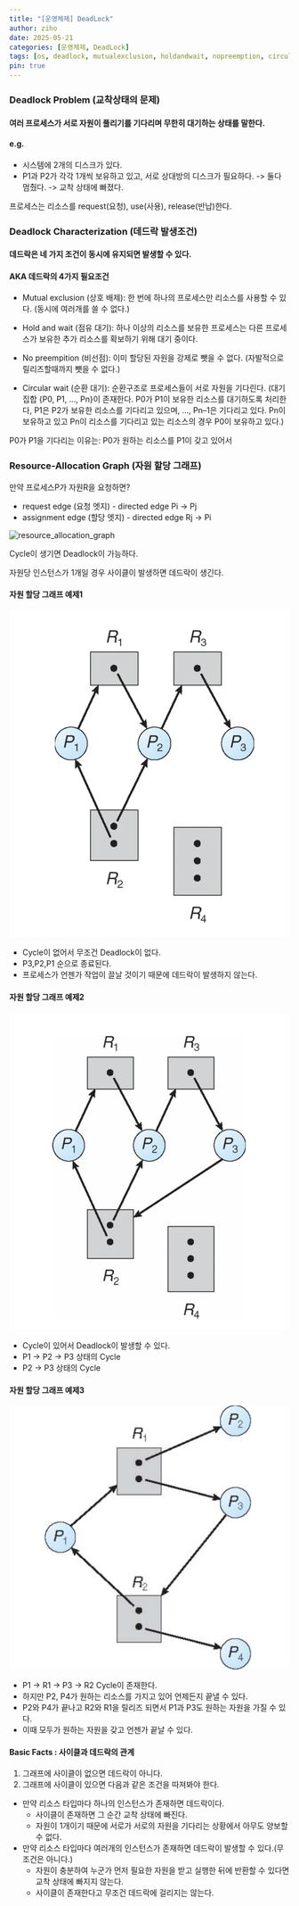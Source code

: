 ```yaml
---
title: "[운영체제] DeadLock"
author: ziho
date: 2025-05-21
categories: [운영체제, DeadLock]
tags: [os, deadlock, mutualexclusion, holdandwait, nopreemption, circularwait]
pin: true
---
```

### Deadlock Problem (교착상태의 문제)
#### 여러 프로세스가 서로 자원이 풀리기를 기다리며 무한히 대기하는 상태를 말한다.

#### e.g. 
- 시스템에 2개의 디스크가 있다.
- P1과 P2가 각각 1개씩 보유하고 있고, 서로 상대방의 디스크가 필요하다. -> 둘다 멈췄다. -> 교착 상태에 빠졌다.

프로세스는 리소스를 request(요청), use(사용), release(반납)한다.

### Deadlock Characterization (데드락 발생조건)

#### 데드락은 네 가지 조건이 동시에 유지되면 발생할 수 있다.
#### AKA 데드락의 4가지 필요조건

- Mutual exclusion (상호 배제): 한 번에 하나의 프로세스만 리소스를 사용할 수 있다. (동시에 여러개를 쓸 수 없다.)

- Hold and wait (점유 대기): 하나 이상의 리소스를 보유한 프로세스는 다른 프로세스가 보유한 추가 리소스를 확보하기 위해 대기 중이다.

- No preempition (비선점): 이미 할당된 자원을 강제로 뺏을 수 없다. (자발적으로 릴리즈할때까지 뺏을 수 없다.)

- Circular wait (순환 대기): 순환구조로 프로세스들이 서로 자원을 기다린다. (대기 집합 {P0, P1, ..., Pn}이 존재한다. P0가 P1이 보유한 리소스를 대기하도록 처리한다, P1은 P2가 보유한 리소스를 기다리고 있으며, ..., Pn–1은 기다리고 있다. Pn이 보유하고 있고 Pn이 리소스를 기다리고 있는 리소스의 경우 P0이 보유하고 있다.)

P0가 P1을 기다리는 이유는: P0가 원하는 리소스를 P1이 갖고 있어서

### Resource-Allocation Graph (자원 할당 그래프)

만약 프로세스P가 자원R을 요청하면?
- request edge (요청 엣지) - directed edge Pi -> Pj
- assignment edge (할당 엣지) - directed edge Rj -> Pi

![resource_allocation_graph](/assets/img/자원할당예제.png)

Cycle이 생기면 Deadlock이 가능하다.

자원당 인스턴스가 1개일 경우 사이클이 발생하면 데드락이 생긴다.

#### 자원 할당 그래프 예제1

![rag1](/assets/img/rag1.png)

- Cycle이 없어서 무조건 Deadlock이 없다.
- P3,P2,P1 순으로 종료된다.
- 프로세스가 언젠가 작업이 끌날 것이기 때문에 데드락이 발생하지 않는다.

#### 자원 할당 그래프 예제2

![rag2](/assets/img/rag2.png)

- Cycle이 있어서 Deadlock이 발생할 수 있다.
- P1 -> P2 -> P3 상태의 Cycle
- P2 -> P3 상태의 Cycle

#### 자원 할당 그래프 예제3

![rag3](/assets/img/rag3.png)

- P1 -> R1 -> P3 -> R2 Cycle이 존재한다.
- 하지만 P2, P4가 원하는 리소스를 가지고 있어 언제든지 끝낼 수 있다.
- P2와 P4가 끝나고 R2와 R1을 릴리즈 되면서 P1과 P3도 원하는 자원을 가질 수 있다.
- 이때 모두가 원하는 자원을 갖고 언젠가 끝날 수 있다.

#### Basic Facts : 사이클과 데드락의 관계

1. 그래프에 사이클이 없으면 데드락이 아니다.
2. 그래프에 사이클이 있으면 다음과 같은 조건을 따져봐야 한다.
- 만약 리소스 타입마다 하나의 인스턴스가 존재하면 데드락이다.
    - 사이클이 존재하면 그 순간 교착 상태에 빠진다.
    - 자원이 1개이기 때문에 서로가 서로의 자원을 기다리는 상황에서 아무도 양보할 수 없다.
- 만약 리소스 타입마다 여러개의 인스턴스가 존재하면 데드락이 발생할 수 있다.(무조건은 아니다.)
    - 자원이 충분하여 누군가 먼저 필요한 자원을 받고 실행한 뒤에 반환할 수 있다면 교착 상태에 빠지지 않는다.
    - 사이클이 존재한다고 무조건 데드락에 걸리지는 않는다.


